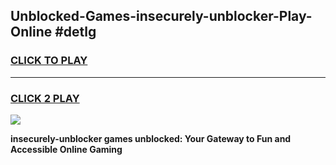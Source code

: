 
## Unblocked-Games-insecurely-unblocker-Play-Online #detlg
<h3>
<a href="https://news.freeplayer.one?title=insecurely-unblocker&ref=3">CLICK TO PLAY</a></h3>
<hr>

<h3>
<a href="https://news.freeplayer.one?title=insecurely-unblocker&ref=3">CLICK 2 PLAY</a>
  
</h3>

<a href="https://news.freeplayer.one?title=insecurely-unblocker&ref=3"><img src="https://clearcache.store/games.png"></a>


**insecurely-unblocker games unblocked: Your Gateway to Fun and Accessible Online Gaming**
